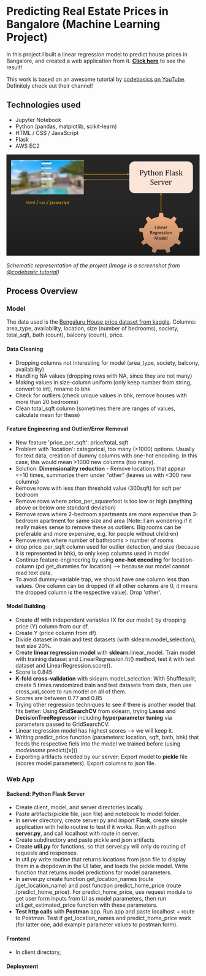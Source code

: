 # Predicting Real Estate Prices in Bangalore (Machine Learning Project)
In this project I built a linear regression model to predict house prices in Bangalore, and created a web application from it. 
[__Click here__](http://ec2-54-209-136-199.compute-1.amazonaws.com/) to see the result!

This work is based on an awesome tutorial by [codebasics on YouTube](https://www.youtube.com/playlist?list=PLeo1K3hjS3uu7clOTtwsp94PcHbzqpAdg). Definitely check out their channel!

## Technologies used
* Jupyter Notebook
* Python (pandas, matplotlib, scikit-learn)
* HTML / CSS / JavaScript
* Flask
* AWS EC2

![Schematic representation of project: UI, flask server, and linear regression model](img/schema.png)

_Schematic representation of the project (Image is a screenshot from [@codebasic tutorial](https://www.youtube.com/watch?v=rdfbcdP75KI&list=PLeo1K3hjS3uu7clOTtwsp94PcHbzqpAdg&index=1))_


## Process Overview
### Model
The data used is the [Bengaluru House price dataset from kaggle](https://www.kaggle.com/datasets/amitabhajoy/bengaluru-house-price-data). 
Columns: area_type, availability, location, size (number of bedrooms), society, total_sqft, bath (count), balcony (count), price.

#### Data Cleaning
* Dropping columns not interesting for model (area_type, society, balcony, availability)
* Handling NA values (dropping rows with NA, since they are not many)
* Making values in size-column uniform (only keep number from string, convert to int), rename to bhk
* Check for outliers (check unique values in bhk, remove houses with more than 20 bedrooms)
* Clean total_sqft column (sometimes there are ranges of values, calculate mean for these)

#### Feature Engineering and Outlier/Error Removal
* New feature 'price_per_sqft': price/total_sqft
* Problem with 'location': categorical, too many (>1000) options. Usually for text data, creation of dummy columns with one-hot encoding. In this case, this would mean >1000 new columns (too many).
* Solution: __Dimensionality reduction__ - Remove locations that appear <=10 times, summarize them under "other" (leaves us with <300 new columns)
* Remove rows with less than threshold value (300sqft) for sqft per bedroom
* Remove rows where price_per_squarefoot is too low or high (anything above or below one standard deviation)
* Remove rows where 2-bedroom apartments are more expensive than 3-bedroom apartment for same size and area (Note: I am wondering if it really makes sense to remove these as outliers. Big rooms can be preferable and more expensive, e.g. for people without children)
* Remove rows where number of bathrooms > number of rooms
* drop price_per_sqft column used for outlier detection, and size (because it is represented in bhk), to only keep columns used in model
* Continue feature-engineering by using __one-hot encoding__ for location-column (pd.get_dummies for location) --> because our model cannot read text data.
* To avoid dummy-variable trap, we should have one column less than values. One column can be dropped (if all other columns are 0, it means the dropped column is the respective value). Drop 'other'.

#### Model Building
* Create df with independent variables (X for our model) by dropping price (Y) column from our df.
* Create Y (price column from df)
* Divide dataset in train and test datasets (with sklearn.model_selection), test size 20%.
* Create __linear regression model__ with __sklearn__.linear_model. Train model with training dataset and LinearRegression.fit() method, test it with test dataset and LinearRegression.score(). 
* Score is 0.845
* __K-fold cross-validation__ with sklearn.model_selection: With Shufflesplit, create 5 times randomized train and test datasets from data, then use cross_val_score to run model on all of them.
* Scores are between 0.77 and 0.85
* Trying other regression techniques to see if there is another model that fits better: Using __GridSearchCV__ from sklearn, trying __Lasso__ and __DecisionTreeRegressor__ including __hyperparameter tuning__ via parameters passed to GridSearchCV.
* Linear regression model has highest scores --> we will keep it.
* Writing predict_price function (parameters: location, sqft, bath, bhk) that feeds the respective fiels into the model we trained before (using _modelname_.predict([x]))
* Exporting artifacts needed by our server: Export model to __pickle__ file (scores model parameters). Export columns to json file. 

### Web App
#### Backend: Python Flask Server
* Create client, model, and server directories locally. 
* Paste artifacts(pickle file, json file) and notebook to model folder.
* In server directory, create server.py and import __Flask__, create simple application with hello routine to test if it works. Run with python __server.py__, and call localhost with route in server.
* Create subdirectory and paste pickle and json artifacts. 
* Create __util.py__ for functions, so that server.py will only do routing of requests and responses.
* In util.py write routine that returns locations from json file to display them in a dropdown in the UI later, and loads the pickle model. Write function that returns model predictions for model parameters.
* In server.py create function get_location_names (route /get_location_name) and post function predict_home_price (route /predict_home_price). For predict_home_price, use request module to get user form inputs from UI as model parameters, then run util.get_estimated_price function with these parameters.
* __Test http calls__ with __Postman__ app. Run app and paste localhost + route to Postman. Test if get_location_names and predict_home_price work (for latter one, add example parameter values to postman form).

#### Frontend 
* In client directory, 

#### Deployment
